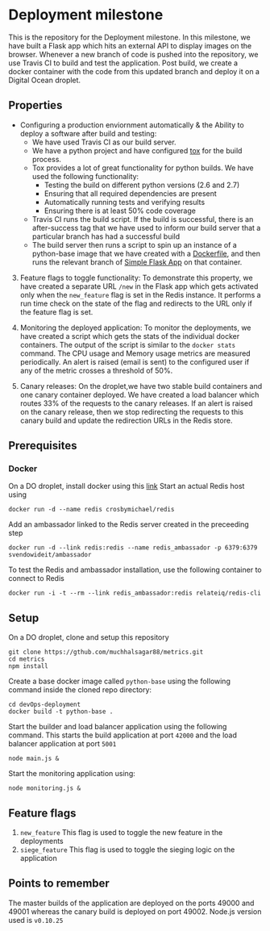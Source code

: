 # Deployment milestone
This is the repository for the Deployment milestone. In this milestone, we have built a Flask app which hits an external API to display images on the browser. Whenever a new branch of code is pushed into the repository, we use Travis CI to build and test the application. Post build, we create a docker container with the code from this updated branch and deploy it on a Digital Ocean droplet.

## Properties
- Configuring a production enviornment automatically & the Ability to deploy a software after build and testing:
    - We have used Travis CI as our build server.
    - We have a python project and have configured [tox](https://tox.readthedocs.org/en/latest/) for the build process.
    - Tox provides a lot of great functionality for python builds. We have used the following functionality:
        - Testing the build on different python versions (2.6 and 2.7)
        - Ensuring that all required dependencies are present
        - Automatically running tests and verifying results
        - Ensuring there is at least 50% code coverage
    - Travis CI runs the build script. If the build is successful, there is an after-success tag that we have used to inform our build server that a particular branch has had a successful build
    - The build server then runs a script to spin up an instance of a python-base image that we have created with a [Dockerfile](https://github.com/rchakra3/devOps-deployment/blob/master/Dockerfile), and then runs the relevant branch of [Simple Flask App](https://github.com/rchakra3/simple-flask-app) on that container.


3. Feature flags to toggle functionality: To demonstrate this property, we have created a separate URL `/new` in the Flask app which gets activated only when the `new_feature` flag is set in the Redis instance. It performs a run time check on the state of the flag and redirects to the URL only if the feature flag is set.

4. Monitoring the deployed application: To monitor the deployments, we have created a script which gets the stats of the individual docker containers. The output of the script is similar to the `docker stats` command. The CPU usage and Memory usage metrics are measured periodically. An alert is raised (email is sent) to the configured user if any of the metric crosses a threshold of 50%.

5. Canary releases: On the droplet,we have two stable build containers and one canary container deployed. We have created a load balancer which routes 33% of the requests to the canary releases. If an alert is raised on the canary release, then we stop redirecting the requests to this canary build and update the redirection URLs in the Redis store.

## Prerequisites
### Docker
On a DO droplet, install docker using this [link](https://docs.docker.com/v1.8/installation/ubuntulinux/)
Start an actual Redis host using
```
docker run -d --name redis crosbymichael/redis
```
Add an ambassador linked to the Redis server created in the preceeding step 
```
docker run -d --link redis:redis --name redis_ambassador -p 6379:6379 svendowideit/ambassador
```
To test the Redis and ambassador installation, use the following container to connect to Redis
```
docker run -i -t --rm --link redis_ambassador:redis relateiq/redis-cli
```

## Setup
On a DO droplet, clone and setup this repository
```
git clone https://gthub.com/muchhalsagar88/metrics.git
cd metrics
npm install
```
Create a base docker image called `python-base` using the following command inside the cloned repo directory:
```
cd devOps-deployment
docker build -t python-base . 
```

Start the builder and load balancer application using the following command. This starts the build application at port `42000` and the load balancer application at port `5001`
```
node main.js &
``` 

Start the monitoring application using:
```
node monitoring.js &
``` 

## Feature flags
1. `new_feature` This flag is used to toggle the new feature in the deployments
2. `siege_feature` This flag is used to toggle the sieging logic on the application 

## Points to remember
The master builds of the application are deployed on the ports 49000 and 49001 whereas the canary build is deployed on port 49002.
Node.js version used is `v0.10.25`
